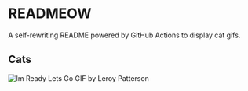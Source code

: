 # READMEOW

A self-rewriting README powered by GitHub Actions to display cat gifs.

## Cats

![Im Ready Lets Go GIF by Leroy Patterson](https://media4.giphy.com/media/CjmvTCZf2U3p09Cn0h/200.gif?cid=9acd02davs4j83oa63qxwp65jvd0fwuca13mcfjle6x0s16j&ep=v1_gifs_search&rid=200.gif&ct=g)
